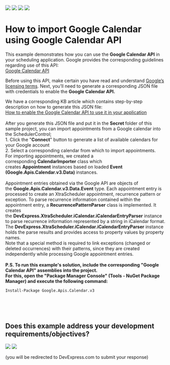 <!-- default badges list -->
![](https://img.shields.io/endpoint?url=https://codecentral.devexpress.com/api/v1/VersionRange/128635391/18.1.3%2B)
[![](https://img.shields.io/badge/Open_in_DevExpress_Support_Center-FF7200?style=flat-square&logo=DevExpress&logoColor=white)](https://supportcenter.devexpress.com/ticket/details/E3218)
[![](https://img.shields.io/badge/📖_How_to_use_DevExpress_Examples-e9f6fc?style=flat-square)](https://docs.devexpress.com/GeneralInformation/403183)
[![](https://img.shields.io/badge/💬_Leave_Feedback-feecdd?style=flat-square)](#does-this-example-address-your-development-requirementsobjectives)
<!-- default badges end -->
# How to import Google Calendar using Google Calendar API


<p>This example demonstrates how you can use the <strong>Google Calendar API</strong> in your scheduling application. Google provides the corresponding guidelines regarding use of this API:<br /><a href="https://developers.google.com/google-apps/calendar/quickstart/dotnet">Google Calendar API</a> </p>
<p>Before using this API, make certain you have read and understand <a href="https://developers.google.com/site-policies">Google’s licensing terms</a>. Next, you’ll need to generate a corresponding JSON file with credentials to enable the <strong>Google Calendar API.</strong></p>
<p>We have a corresponding KB article which contains step-by-step description on how to generate this JSON file:<br /><a href="https://www.devexpress.com/Support/Center/p/T267842">How to enable the Google Calendar API to use it in your application</a><br /><br />After you generate this JSON file and put it in the <strong>Secret </strong>folder of this sample project, you can import appointments from a Google calendar into the SchedulerControl;<br />1. Click the "<strong>Connect</strong>" button to generate a list of available calendars for your Google account<br />2. Select a corresponding calendar from which to import appointments.<br />For importing appointments, we created a corresponding <strong>CalendarImporter</strong> class which creates <strong>Appointment</strong> instances based on loaded <strong>Event (Google.Apis.Calendar.v3.Data)</strong> instances.<br /><br />Appointment entries obtained via the Google API are objects of the <strong>Google.Apis.Calendar.v3.Data.Event</strong> type. Each appointment entry is processed to create an XtraScheduler appointment, recurrence pattern or exception. To parse recurrence information contained within the appointment entry, a <strong>RecurrencePatternParser</strong> class is implemented. It creates the <strong>DevExpress.XtraScheduler.iCalendar.iCalendarEntryParser</strong> instance to parse recurrence information represented by a string in iCalendar format. The <strong>DevExpress.XtraScheduler.iCalendar.iCalendarEntryParser</strong> instance holds the parse results and provides access to property values by property names.<br />Note that a special method is required to link exceptions (changed or deleted occurrences) with their patterns, since they are created independently while processing Google appointment entries.<br /><br /><strong>P.S. To run this example's solution, include the corresponding "Google Calendar API" assemblies into the project.</strong><br /><strong>For this, open the "Package Manager Console" (Tools - NuGet Package Manager) and execute the following command:<br /></strong></p>
<pre class="prettyprint notranslate"><code>Install-Package Google.Apis.Calendar.v3</code></pre>
<p><strong> </strong></p>

<br/>


<!-- feedback -->
## Does this example address your development requirements/objectives?

[<img src="https://www.devexpress.com/support/examples/i/yes-button.svg"/>](https://www.devexpress.com/support/examples/survey.xml?utm_source=github&utm_campaign=winforms-scheduler-import-google-calendar&~~~was_helpful=yes) [<img src="https://www.devexpress.com/support/examples/i/no-button.svg"/>](https://www.devexpress.com/support/examples/survey.xml?utm_source=github&utm_campaign=winforms-scheduler-import-google-calendar&~~~was_helpful=no)

(you will be redirected to DevExpress.com to submit your response)
<!-- feedback end -->
